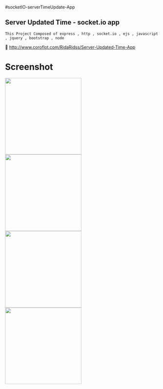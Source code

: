 #socketIO-serverTimeUpdate-App

## Server Updated Time - socket.io app

` This Project Composed of express , http , socket.io , ejs , javascript , jquery , bootstrap , node `
                                                                                                        

:link: <a>http://www.coroflot.com/RidaRidss/Server-Updated-Time-App</a>

# Screenshot

<a href="http://i.imgur.com/UytCvTI.png"><img src="http://i.imgur.com/UytCvTI.png" align="left" width="250"></a>
<a href="http://i.imgur.com/7AEXq71.png"><img src="http://i.imgur.com/7AEXq71.png" align="left" width="250"></a>
<a href="http://i.imgur.com/Gw9shYq.png"><img src="http://i.imgur.com/Gw9shYq.png" align="left" width="250"></a>
<a href="http://i.imgur.com/DxTTOOq.png"><img src="http://i.imgur.com/DxTTOOq.png" align="left" width="250"></a>

